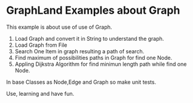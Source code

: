 # GraphLand Examples about Graph

This example is about use of use of Graph.

1) Load Graph and convert it in String to understand the graph.
2) Load Graph from File
3) Search One Item in graph resulting a path of search.
4) Find maximum of possibilities paths in Graph for find one Node.
5) Appling Dijkstra Algorithm for find minimun length path while find one Node.

In base Classes as Node,Edge and Graph so make unit tests.

Use, learning and have fun.
